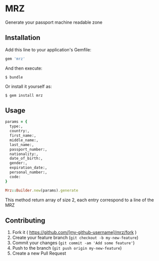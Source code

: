 # MRZ

Generate your passport machine readable zone

## Installation

Add this line to your application's Gemfile:

```ruby
gem 'mrz'
```

And then execute:

    $ bundle

Or install it yourself as:

    $ gem install mrz

## Usage

```ruby
params = {
  type:,
  country:,
  first_name:,
  middle_name:,
  last_name:, 
  passport_number:, 
  nationality:,
  date_of_birth:, 
  gender:, 
  expiration_date:, 
  personal_number:, 
  code:
}

Mrz::Builder.new(params).generate
```

This method return array of size 2, each entry correspond to a line of the MRZ

## Contributing

1. Fork it ( https://github.com/[my-github-username]/mrz/fork )
2. Create your feature branch (`git checkout -b my-new-feature`)
3. Commit your changes (`git commit -am 'Add some feature'`)
4. Push to the branch (`git push origin my-new-feature`)
5. Create a new Pull Request
